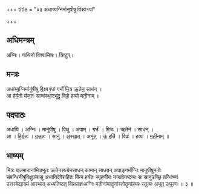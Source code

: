 +++
title = "०३ अधाय्यग्निर्मानुषीषु विक्ष्व१पां"

+++
## अधिमन्त्रम्
अग्निः। गाथिनो विश्वामित्रः। त्रिष्टुप्।

## मन्त्रः
अधा॑य्य॒ग्निर्मानु॑षीषु वि॒क्ष्व१॒॑पां गर्भो॑ मि॒त्र ऋ॒तेन॒ साध॑न् ।  
आ ह॑र्य॒तो य॑ज॒तः सान्व॑स्था॒दभू॑दु॒ विप्रो॒ हव्यो॑ मती॒नाम् ॥

## पदपाठः
अधा॑यि । अ॒ग्निः । मानु॑षीषु । वि॒क्षु । अ॒पाम् । गर्भः॑ । मि॒त्रः । ऋ॒तेन॑ । साध॑न् ।  
आ । हि॒र्य॒तः । य॒ज॒तः । सानु॑ । अ॒स्था॒त् । अभू॑त् । ऊं॒ इति॑ । विप्रः॑ । हव्यः॑ । म॒ती॒नाम् ॥

## भाष्यम्
मित्रः यजमानानांमित्रभूतः ऋतेनसत्येनसाधन् कामान् साधयन् अपाङ्गर्भोग्निः मानुषीषुमनोः संबन्धिनीषुविक्षुप्रजासु अधायिदेवैराहितः किंच हर्यतः स्पृहणीयः यजतोयष्टव्यः सः सानुउच्छ्रि तन्धिष्ण्यं उत्तरवेद्याख्यं आस्थात् अध्यतिष्ठत् विप्रःप्राज्ञःअग्निः मतीनांमातॄणांस्तोतॄणांहव्यः स्तुत्यः अभूत् उःपूरणः ॥ ३ ॥